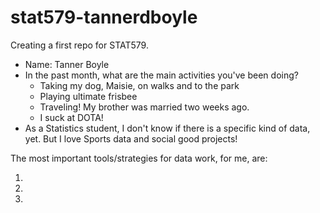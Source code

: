 # stat579-tannerdboyle
Creating a first repo for STAT579.

- Name: Tanner Boyle
- In the past month, what are the main activities you've been doing?
  * Taking my dog, Maisie, on walks and to the park
  * Playing ultimate frisbee
  * Traveling! My brother was married two weeks ago.
  * I suck at DOTA!
- As a Statistics student, I don't know if there is a specific kind of data, yet. But I love Sports data and social good projects!

The most important tools/strategies for data work, for me, are:
1. <insert>
2. <insert>
3. <insert>
